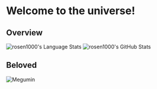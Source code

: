 # Welcome to the universe!

## Overview

![rosen1000's Language Stats](https://github-stats-sooty-phi.vercel.app/api/top-langs?username=rosen1000&theme=vue-dark&show_icons=true&hide_border=true&count_private=true&langs_count=8&layout=compact)  ![rosen1000's GitHub Stats](https://github-stats-sooty-phi.vercel.app/api?username=rosen1000&theme=vue-dark&hide_border=true&show_icons=true&hide_rank=true)

## Beloved

![Megumin](https://b.thumbs.redditmedia.com/tcpIKSQLqpbuQ2p6wVUm4onU5KJqJvFa90sLJW8-5Ps.jpg)
